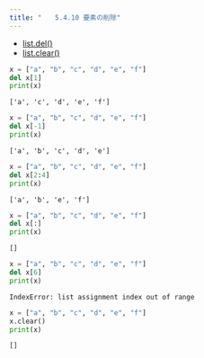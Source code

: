 ```yaml
---
title: "　　5.4.10 要素の削除"
---
```


* [list.del()](https://docs.python.org/ja/3/library/stdtypes.html#mutable-sequence-types)
* [list.clear()](https://docs.python.org/ja/3/library/stdtypes.html#mutable-sequence-types)

```python:サンプルコード：sample_360.py
x = ["a", "b", "c", "d", "e", "f"]
del x[1]
print(x)
```

```text:実行結果
['a', 'c', 'd', 'e', 'f']
```

```python:サンプルコード：sample_361.py
x = ["a", "b", "c", "d", "e", "f"]
del x[-1]
print(x)
```

```text:実行結果
['a', 'b', 'c', 'd', 'e']
```

```python:サンプルコード：sample_362.py
x = ["a", "b", "c", "d", "e", "f"]
del x[2:4]
print(x)
```

```text:実行結果
['a', 'b', 'e', 'f']
```

```python:サンプルコード：sample_363.py
x = ["a", "b", "c", "d", "e", "f"]
del x[:]
print(x)
```

```text:実行結果
[]
```

```python:サンプルコード：sample_364.py
x = ["a", "b", "c", "d", "e", "f"]
del x[6]
print(x)
```

```text:実行結果
IndexError: list assignment index out of range
```

```python:サンプルコード：sample_365.py
x = ["a", "b", "c", "d", "e", "f"]
x.clear()
print(x)
```

```text:実行結果
[]
```